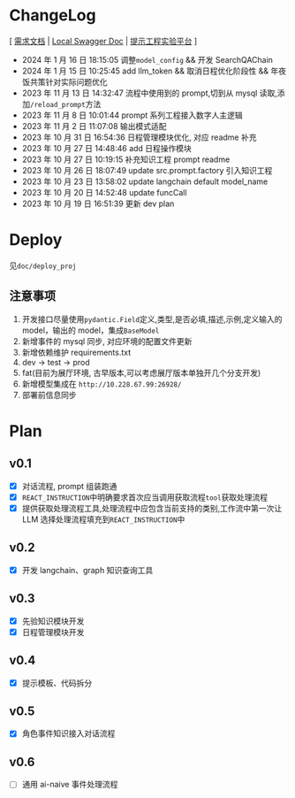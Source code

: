 # ChangeLog

\[ [需求文档](https://alidocs.dingtalk.com/i/nodes/KGZLxjv9VGBk7RlwH5adK7vmW6EDybno?utm_scene=team_space) | [Local Swagger Doc](http:127.0.0.1:6500/docs) | [提示工程实验平台](http://10.39.91.251:40017/) \]

-   2024 年 1 月 16 日 18:15:05 调整`model_config` && 开发 SearchQAChain
-   2024 年 1 月 15 日 10:25:45 add llm_token && 取消日程优化阶段性 && 年夜饭共策针对实际问题优化
-   2023 年 11 月 13 日 14:32:47 流程中使用到的 prompt,切到从 mysql 读取,添加`/reload_prompt`方法
-   2023 年 11 月 8 日 10:01:44 prompt 系列工程接入数字人主逻辑
-   2023 年 11 月 2 日 11:07:08 输出模式适配
-   2023 年 10 月 31 日 16:54:36 日程管理模块优化, 对应 readme 补充
-   2023 年 10 月 27 日 14:48:46 add 日程操作模块
-   2023 年 10 月 27 日 10:19:15 补充知识工程 prompt readme
-   2023 年 10 月 26 日 18:07:49 update src.prompt.factory 引入知识工程
-   2023 年 10 月 23 日 13:58:02 update langchain default model_name
-   2023 年 10 月 20 日 14:52:48 update funcCall
-   2023 年 10 月 19 日 16:51:39 更新 dev plan

# Deploy

见`doc/deploy_proj`

## 注意事项

1. 开发接口尽量使用`pydantic.Field`定义,类型,是否必填,描述,示例,定义输入的 model，输出的 model，集成`BaseModel`
2. 新增事件的 mysql 同步, 对应环境的配置文件更新
3. 新增依赖维护 requirements.txt
4. dev -> test -> prod
5. fat(目前为展厅环境, 古早版本,可以考虑展厅版本单独开几个分支开发)
6. 新增模型集成在 `http://10.228.67.99:26928/`
7. 部署前信息同步

# Plan

## v0.1

-   [x] 对话流程, prompt 组装跑通
-   [x] `REACT_INSTRUCTION`中明确要求首次应当调用获取流程`tool`获取处理流程
-   [x] 提供获取处理流程工具,处理流程中应包含当前支持的类别,工作流中第一次让 LLM 选择处理流程填充到`REACT_INSTRUCTION`中

## v0.2

-   [x] 开发 langchain、graph 知识查询工具

## v0.3

-   [x] 先验知识模块开发
-   [x] 日程管理模块开发

## v0.4

-   [x] 提示模板、代码拆分

## v0.5

-   [x] 角色事件知识接入对话流程

## v0.6

-   [ ] 通用 ai-naive 事件处理流程
